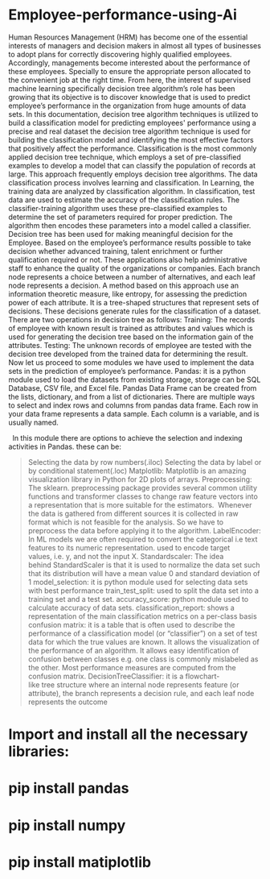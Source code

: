 # Employee-performance-using-Ai
Human Resources Management (HRM) has become one of the essential interests of managers and decision makers in almost all types of businesses to adopt plans for correctly discovering highly qualified employees. Accordingly, managements become interested about the performance of these employees. Specially to ensure the appropriate person allocated to the convenient job at the right time. 
From here, the interest of supervised machine learning specifically decision tree algorithm’s role has been growing that its objective is to discover knowledge that is used to predict employee’s performance in the organization from huge amounts of data sets.
 In this documentation, decision tree algorithm techniques is utilized to build a classification model for predicting employees' performance using a precise and real dataset the decision tree algorithm technique is used for building the classification model and identifying the most effective factors that positively affect the performance. 
Classification is the most commonly applied decision tree technique, which employs a set of pre-classified examples to develop a model that can classify the population of records at large. This approach frequently employs decision tree algorithms. The data classification process involves learning and classification. In Learning, the training data are analyzed by classification algorithm. In classification, test data are used to estimate the accuracy of the classification rules. The classifier-training algorithm uses these pre-classified examples to determine the set of parameters required for proper prediction. The algorithm then encodes these parameters into a model called a classifier.
Decision tree has been used for making meaningful decision for the Employee. Based on the employee’s performance results possible to take decision whether advanced training, talent enrichment or further qualification required or not. These applications also help administrative staff to enhance the quality of the organizations or companies. Each branch node represents a choice between a number of alternatives, and each leaf node represents a decision. A method based on this approach use an information theoretic measure, like entropy, for assessing the prediction power of each attribute. It is a tree-shaped structures that represent sets of decisions. These decisions generate rules for the classification of a dataset. There are two operations in decision tree as follows: 
Training: The records of employee with known result is trained as attributes and values which is used for generating the decision tree based on the information gain of the attributes.
 Testing: The unknown records of employee are tested with the decision tree developed from the trained data for determining the result.
 Now let us proceed to some modules we have used to implement the data sets in the prediction of employee’s performance.
Pandas: it is a python module used to load the datasets from existing storage, storage can be SQL Database, CSV file, and Excel file. Pandas Data Frame can be created from the lists, dictionary, and from a list of dictionaries.
There are multiple ways to select and index rows and columns from pandas data frame. 
 Each row in your data frame represents a data sample.
Each column is a variable, and is usually named.


  In this module there are options to achieve the selection and indexing activities in Pandas. these can be:
  >Selecting the data by row numbers(.iloc)
  > Selecting the data by label or by conditional statement(.loc)
Matplotlib: Matplotlib is an amazing visualization library in Python for 2D plots of arrays.
Preprocessing: The sklearn. preprocessing package provides several common utility functions and transformer classes to change raw feature vectors into a representation that is more suitable for the estimators.
 Whenever the data is gathered from different sources it is collected in raw format which is not feasible for the analysis. So we have to preprocess the data before applying it to the algorithm.
LabelEncoder: In ML models we are often required to convert the categorical i.e text features to its numeric representation. used to encode target values, i.e. y, and not the input X.
Standardscaler: The idea behind StandardScaler is that it is used to normalize the data set such that its distribution will have a mean value 0 and standard deviation of 1
model_selection:  it is python module used for selecting data sets with best performance
train_test_split:  used to split the data set into a training set and a test set.
accuracy_score: python module used to calculate accuracy of data sets.
classification_report: shows a representation of the main classification metrics on a per-class basis
confusion matrix: it is a table that is often used to describe the performance of a classification model (or “classifier”) on a set of test data for which the true values are known. It allows the visualization of the performance of an algorithm.
It allows easy identification of confusion between classes e.g. one class is commonly mislabeled as the other. Most performance measures are computed from the confusion matrix.
DecisionTreeClassifier: it is a flowchart-like tree structure where an internal node represents feature (or attribute), the branch represents a decision rule, and each leaf node represents the outcome

# Import and install all  the necessary libraries:
# pip install pandas
# pip install numpy
# pip install matiplotlib
